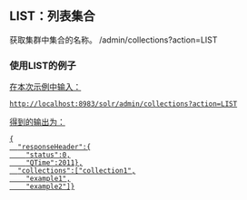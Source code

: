 ## LIST：列表集合 
<div class="content-intro view-box ">获取集群中集合的名称。  
/admin/collections?action=LIST  

### 使用LIST的例子<a href="http://lucene.apache.org/solr/guide/7_0/collections-api.html#examples-using-list"/>

在本次示例中输入：  
```
http://localhost:8983/solr/admin/collections?action=LIST
```
得到的输出为：  
```
{
  "responseHeader":{
    "status":0,
    "QTime":2011},
  "collections":["collection1",
    "example1",
    "example2"]}
```
